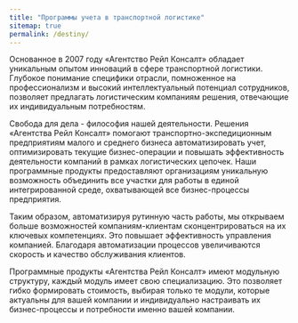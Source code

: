```yaml
---
title: "Программы учета в транспортной логистике"
sitemap: true
permalink: /destiny/
---
```




Основанное в 2007 году «Агентство Рейл Консалт» обладает уникальным опытом инноваций в сфере транспортной логистики. Глубокое понимание специфики отрасли, помноженное на профессионализм и высокий интеллектуальный потенциал сотрудников, позволяет предлагать  логистическим компаниям решения, отвечающие их индивидуальным потребностям.

Свобода для дела - философия нашей деятельности. Решения «Агентства Рейл Консалт» помогают транспортно-экспедиционным предприятиям малого и среднего бизнеса автоматизировать учет, оптимизировать  текущие бизнес-операции и повышать эффективность деятельности компаний в рамках логистических цепочек. Наши программные продукты предоставляют организациям уникальную возможность объединить все участки для работы в единой интегрированной среде, охватывающей все бизнес-процессы предприятия.

Таким образом, автоматизируя рутинную часть работы, мы открываем больше возможностей компаниям-клиентам сконцентрироваться на их ключевых компетенциях. Это повышает эффективность управления компанией. Благодаря автоматизации процессов увеличиваются скорость и качество обслуживания клиентов.

Программные продукты «Агентства Рейл Консалт» имеют модульную структуру, каждый модуль имеет свою специализацию. Это позволяет гибко формировать стоимость, выбирая только те модули, которые актуальны для вашей компании и индивидуально настраивать их бизнес-процессы и потребности именно вашей компании.
